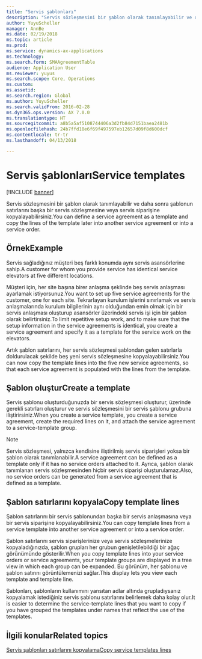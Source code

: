 ```yaml
---
title: "Servis şablonları"
description: "Servis sözleşmesini bir şablon olarak tanımlayabilir ve daha sonra şablonun satırlarını başka bir servis sözleşmesine veya servis siparişine kopyalayabilirsiniz."
author: YuyuScheller
manager: AnnBe
ms.date: 02/19/2018
ms.topic: article
ms.prod: 
ms.service: dynamics-ax-applications
ms.technology: 
ms.search.form: SMAAgreementTable
audience: Application User
ms.reviewer: yuyus
ms.search.scope: Core, Operations
ms.custom: 
ms.assetid: 
ms.search.region: Global
ms.author: YuyuScheller
ms.search.validFrom: 2016-02-28
ms.dyn365.ops.version: AX 7.0.0
ms.translationtype: HT
ms.sourcegitcommit: a8b5a5af5108744406a3d2fb84d7151baea2481b
ms.openlocfilehash: 24b7ffd18e6f69f497597eb12657d09f8d600dcf
ms.contentlocale: tr-tr
ms.lasthandoff: 04/13/2018

---
```


# <a name="service-templates"></a><span data-ttu-id="5357a-103">Servis şablonları</span><span class="sxs-lookup"><span data-stu-id="5357a-103">Service templates</span></span>

[!INCLUDE [banner](../includes/banner.md)]

<span data-ttu-id="5357a-104">Servis sözleşmesini bir şablon olarak tanımlayabilir ve daha sonra şablonun satırlarını başka bir servis sözleşmesine veya servis siparişine kopyalayabilirsiniz.</span><span class="sxs-lookup"><span data-stu-id="5357a-104">You can define a service agreement as a template and copy the lines of the template later into another service agreement or into a service order.</span></span>

## <a name="example"></a><span data-ttu-id="5357a-105">Örnek</span><span class="sxs-lookup"><span data-stu-id="5357a-105">Example</span></span>

<span data-ttu-id="5357a-106">Servis sağladığınız müşteri beş farklı konumda aynı servis asansörlerine sahip.</span><span class="sxs-lookup"><span data-stu-id="5357a-106">A customer for whom you provide service has identical service elevators at five different locations.</span></span>

<span data-ttu-id="5357a-107">Müşteri için, her site başına birer anlaşma şeklinde beş servis anlaşması ayarlamak istiyorsunuz.</span><span class="sxs-lookup"><span data-stu-id="5357a-107">You want to set up five service agreements for the customer, one for each site.</span></span>
<span data-ttu-id="5357a-108">Tekrarlayan kurulum işlerini sınırlamak ve servis anlaşmalarında kurulum bilgilerinin aynı olduğundan emin olmak için bir servis anlaşması oluşturup asansörler üzerindeki servis işi için bir şablon olarak belirtirsiniz.</span><span class="sxs-lookup"><span data-stu-id="5357a-108">To limit repetitive setup work, and to make sure that the setup information in the service agreements is identical, you create a service agreement and specify it as a template for the service work on the elevators.</span></span>

<span data-ttu-id="5357a-109">Artık şablon satırlarını, her servis sözleşmesi şablondan gelen satırlarla doldurulacak şekilde beş yeni servis sözleşmesine kopyalayabilirsiniz.</span><span class="sxs-lookup"><span data-stu-id="5357a-109">You can now copy the template lines into the five new service agreements, so that each service agreement is populated with the lines from the template.</span></span>

## <a name="create-a-template"></a><span data-ttu-id="5357a-110">Şablon oluştur</span><span class="sxs-lookup"><span data-stu-id="5357a-110">Create a template</span></span>

<span data-ttu-id="5357a-111">Servis şablonu oluşturduğunuzda bir servis sözleşmesi oluşturur, üzerinde gerekli satırları oluşturur ve servis sözleşmesini bir servis şablonu grubuna iliştirirsiniz.</span><span class="sxs-lookup"><span data-stu-id="5357a-111">When you create a service template, you create a service agreement, create the required lines on it, and attach the service agreement to a service-template group.</span></span>

> [!NOTE]
> <span data-ttu-id="5357a-112">Servis sözleşmesi, yalnızca kendisine iliştirilmiş servis siparişleri yoksa bir şablon olarak tanımlanabilir.</span><span class="sxs-lookup"><span data-stu-id="5357a-112">A service agreement can be defined as a template only if it has no service orders attached to it.</span></span> <span data-ttu-id="5357a-113">Ayrıca, şablon olarak tanımlanan servis sözleşmesinden hiçbir servis siparişi oluşturulamaz.</span><span class="sxs-lookup"><span data-stu-id="5357a-113">Also, no service orders can be generated from a service agreement that is defined as a template.</span></span>

## <a name="copy-template-lines"></a><span data-ttu-id="5357a-114">Şablon satırlarını kopyala</span><span class="sxs-lookup"><span data-stu-id="5357a-114">Copy template lines</span></span>

<span data-ttu-id="5357a-115">Şablon satırlarını bir servis şablonundan başka bir servis anlaşmasına veya bir servis siparişine kopyalayabilirsiniz.</span><span class="sxs-lookup"><span data-stu-id="5357a-115">You can copy template lines from a service template into another service agreement or into a service order.</span></span>

<span data-ttu-id="5357a-116">Şablon satırlarını servis siparişlerinize veya servis sözleşmelerinize kopyaladığınızda, şablon grupları her grubun genişletilebildiği bir ağaç görünümünde gösterilir.</span><span class="sxs-lookup"><span data-stu-id="5357a-116">When you copy template lines into your service orders or service agreements, your template groups are displayed in a tree view in which each group can be expanded.</span></span> <span data-ttu-id="5357a-117">Bu görünüm, her şablonu ve şablon satırını görüntülemenizi sağlar.</span><span class="sxs-lookup"><span data-stu-id="5357a-117">This display lets you view each template and template line.</span></span>

<span data-ttu-id="5357a-118">Şablonları, şablonların kullanımını yansıtan adlar altında grupladıysanız kopyalamak istediğiniz servis şablonu satırlarını belirlemek daha kolay olur.</span><span class="sxs-lookup"><span data-stu-id="5357a-118">It is easier to determine the service-template lines that you want to copy if you have grouped the templates under names that reflect the use of the templates.</span></span>

## <a name="related-topics"></a><span data-ttu-id="5357a-119">İlgili konular</span><span class="sxs-lookup"><span data-stu-id="5357a-119">Related topics</span></span>

[<span data-ttu-id="5357a-120">Servis şablonları satırlarını kopyalama</span><span class="sxs-lookup"><span data-stu-id="5357a-120">Copy service templates lines</span></span>](copy-service-template-lines.md)

